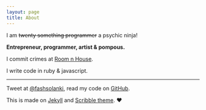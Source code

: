 ```yaml
---
layout: page
title: About
---
```


I am ~~twenty something programmer~~ a psychic ninja!

**Entrepreneur, programmer, artist &amp; pompous.**

I commit crimes at [Room n House](http://roomnhouse.com).

I write code in ruby &amp; javascript.

---

Tweet at [@fashsolanki](http://twitter.com/fashsolanki), read my code on [GitHub](http://github.com/fashsolanki).

This is made on [Jekyll](http://jekyllrb.com) and [Scribble theme](http://github.com/muan/scribble). ♥
